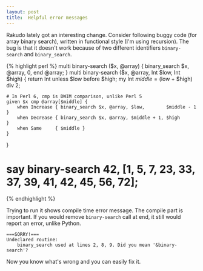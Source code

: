 ```yaml
---
layout: post
title:  Helpful error messages
---
```

Rakudo lately got an interesting change. Consider following buggy code
(for array binary search), written in functional style (I'm using
recursion). The bug is that it doesn't work because of two different
identifiers `binary-search` and `binary_search`.

{% highlight perl %}
multi binary-search ($x, @array) {
    binary_search $x, @array, 0, end @array;
}
multi binary-search ($x, @array, Int $low, Int $high) {
    return Int unless $low before $high;
    my Int $middle = ($low + $high) div 2;

    # In Perl 6, cmp is DWIM comparison, unlike Perl 5
    given $x cmp @array[$middle] {
        when Increase { binary_search $x, @array, $low,        $middle - 1 }
        when Decrease { binary_search $x, @array, $middle + 1, $high       }
        when Same     { $middle }
    }
}
# say binary-search 42, [1, 5, 7, 23, 33, 37, 39, 41, 42, 45, 56, 72];
{% endhighlight %}

Trying to run it shows compile time error message. The compile part is
important. If you would remove `binary-search` call at end, it still
would report an error, unlike Python.

    ===SORRY!===
    Undeclared routine:
        binary_search used at lines 2, 8, 9. Did you mean '&binary-search'?

Now you know what's wrong and you can easily fix it.

